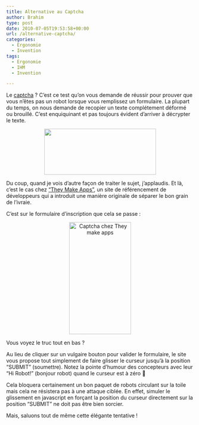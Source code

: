 ```yaml
---
title: Alternative au Captcha
author: Brahim
type: post
date: 2010-07-05T19:53:58+00:00
url: /alternative-captcha/
categories:
  - Ergonomie
  - Invention
tags:
  - Ergonomie
  - IHM
  - Invention

---
```

Le [captcha][1] ? C&#8217;est ce test qu&#8217;on vous demande de réussir pour prouver que vous n&#8217;êtes pas un robot lorsque vous remplissez un formulaire. La plupart du temps, on nous demande de recopier un texte complétement déformé ou brouillé. C&#8217;est enquiquinant et pas toujours évident d&#8217;arriver à décrypter le texte.

<p style="text-align: center;">
  <img class="size-medium wp-image-341 aligncenter" title="Google Captcha" src="http://brahim.hamdouni.com/wp-uploads/google-captcha-300x123.png" alt="" width="300" height="123" srcset="http://brahim.hamdouni.com/wp-uploads/google-captcha-300x123.png 300w, http://brahim.hamdouni.com/wp-uploads/google-captcha.png 346w" sizes="(max-width: 300px) 100vw, 300px" />
</p>

<p style="text-align: center;">
  <p>
    Du coup, quand je vois d&#8217;autre façon de traiter le sujet, j&#8217;applaudis. Et là, c&#8217;est le cas chez <a title="Le site de &quot;They make apps&quot; en anglais" href="http://theymakeapps.com/">&#8220;They Make Apps&#8221;</a>, un site de référencement de développeurs qui a introduit une manière originale de séparer le bon grain de l&#8217;ivraie.
  </p>
  
  <p>
    C&#8217;est sur le formulaire d&#8217;inscription que cela se passe :
  </p>
  
  <p style="text-align: center;">
    <a href="http://brahim.hamdouni.com/wp-uploads//theymakeapps-captcha.png"><img class="size-medium wp-image-346  aligncenter" title="Captcha They make apps" src="http://brahim.hamdouni.com/wp-uploads//theymakeapps-captcha-166x300.png" alt="Captcha chez They make apps" width="166" height="300" srcset="http://brahim.hamdouni.com/wp-uploads/theymakeapps-captcha-166x300.png 166w, http://brahim.hamdouni.com/wp-uploads/theymakeapps-captcha.png 231w" sizes="(max-width: 166px) 100vw, 166px" /></a>
  </p>
  
  <p>
    Vous voyez le truc tout en bas ?
  </p>
  
  <p>
    Au lieu de cliquer sur un vulgaire bouton pour valider le formulaire, le site vous propose tout simplement de faire glisser le curseur jusqu&#8217;à la position &#8220;SUBMIT&#8221; (soumettre). Notez la pointe d&#8217;humour des concepteurs avec leur &#8220;Hi Robot!&#8221; (bonjour robot) quand le curseur est à zéro 🙂
  </p>
  
  <p>
    Cela bloquera certainement un bon paquet de robots circulant sur la toile mais cela ne résistera pas à une attaque ciblée. En effet, simuler le glissement en javascript en forçant la position du curseur directement sur la position &#8220;SUBMIT&#8221; ne doit pas être bien sorcier.
  </p>
  
  <p>
    Mais, saluons tout de même cette élégante tentative !
  </p>

 [1]: http://fr.wikipedia.org/wiki/Captcha "Définition sur Wikipédia"